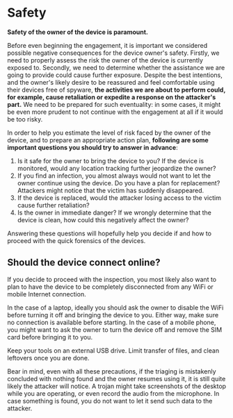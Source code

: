 # Safety

**Safety of the owner of the device is paramount.**

Before even beginning the engagement, it is important we considered possible negative consequences for the device owner's safety. Firstly, we need to properly assess the risk the owner of the device is currently exposed to. Secondly, we need to determine whether the assistance we are going to provide could cause further exposure. Despite the best intentions, and the owner's likely desire to be reassured and feel comfortable using their devices free of spyware, **the activities we are about to perform could, for example, cause retaliation or expedite a response on the attacker's part.** We need to be prepared for such eventuality: in some cases, it might be even more prudent to not continue with the engagement at all if it would be too risky.

In order to help you estimate the level of risk faced by the owner of the device, and to prepare an appropriate action plan, **following are some important questions you should try to answer in advance**:

1. Is it safe for the owner to bring the device to you? If the device is monitored, would any location tracking further jeopardize the owner?
2. If you find an infection, you almost always would not want to let the owner continue using the device. Do you have a plan for replacement? Attackers might notice that the victim has suddenly disappeared.
3. If the device is replaced, would the attacker losing access to the victim cause further retaliation?
4. Is the owner in immediate danger? If we wrongly determine that the device is clean, how could this negatively affect the owner?

Answering these questions will hopefully help you decide if and how to proceed with the quick forensics of the devices.

## Should the device connect online?

If you decide to proceed with the inspection, you most likely also want to plan to have the device to be completely disconnected from any WiFi or mobile Internet connection.

In the case of a laptop, ideally you should ask the owner to disable the WiFi before turning it off and bringing the device to you. Either way, make sure no connection is available before starting. In the case of a mobile phone, you might want to ask the owner to turn the device off and remove the SIM card before bringing it to you.

Keep your tools on an external USB drive. Limit transfer of files, and clean leftovers once you are done.

Bear in mind, even with all these precautions, if the triaging is mistakenly concluded with nothing found and the owner resumes using it, it is still quite likely the attacker will notice. A trojan might take screenshots of the desktop while you are operating, or even record the audio from the microphone. In case something is found, you do not want to let it send such data to the attacker.
